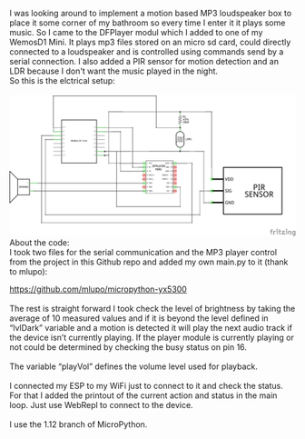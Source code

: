 I was looking around to implement a motion based MP3 loudspeaker box to place it some corner of my bathroom so every time I enter it it plays some music.
So I came to the DFPlayer modul which I added to one of my WemosD1 Mini.
It plays mp3 files stored on an micro sd card, could directly connected to a loudspeaker and is controlled using commands send by a serial connection.
I also added a PIR sensor for motion detection and an LDR because I don't want the music played in the night.<BR>
So this is the elctrical setup:<BR><BR>
![](https://github.com/Fiege/Micropython_MP3_Speaker/blob/master/MP3_Player_Schaltplan.png?raw=true)
  <BR>
About the code: <BR>
I took two files for the serial communication and the MP3 player control from the project in this Github repo and added my own main.py to it (thank to mlupo): <BR>

https://github.com/mlupo/micropython-yx5300
<BR><BR>
The rest is straight forward I took check the level of brightness by taking the average of 10 measured values and if it is beyond the level defined in “lvlDark”  variable and a motion is detected it will play the next audio track if the device isn’t currently playing. If the player module is currently playing or not could be determined by checking the busy status on pin 16.<BR><BR>
The variable “playVol” defines the volume level used for playback. <BR><BR>
 I connected my ESP to my WiFi just to connect to it and check the status. For that I added the printout of the current action and status in the main loop. Just use WebRepl to connect to the device. <BR><BR>
I use the 1.12 branch of MicroPython.

